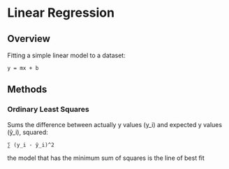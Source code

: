 # Linear Regression

## Overview

Fitting a simple linear model to a dataset:

```
y = mx + b
```

## Methods

### Ordinary Least Squares

Sums the difference between actually y values (y_i) and expected y values (ŷ_i), squared:

```
∑ (y_i - ŷ_i)^2
```

the model that has the minimum sum of squares is the line of best fit
